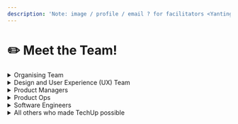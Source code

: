 ```yaml
---
description: 'Note: image / profile / email ? for facilitators <Yanting + Michelle>'
---
```


# ✏️ Meet the Team!

<details>

<summary>Organising Team</summary>

* Main Facilitator: Patrick Pang
* Programme Coordinator: Jeanette Tan
* Curriculum: Chee Leong Loh
* Ops: Jeanette Tan, Tong Yanting, Michelle Teo

</details>

<details>

<summary>Design and User Experience (UX) Team</summary>

* Mike Chen, Design Manager at OGP
* Darren Ng, Lead UX Researcher at OGP
* Fiona Pay, UX Researcher at OGP
* Rachael Koh, UX Writer at OGP
* Desmond Lui, Designer at OGP
* Alicia Chong, Designer at OGP
* Toby Gail, Designer at OGP
* Natalie Mae, Designer at OGP
* Stacey Tan, Designer at OGP
* Samantha Soh, Designer at OGP

</details>

<details>

<summary>Product Managers</summary>

* Lennard Lim
* Jan Donyada
* Biran Lee
* Hena Shah
* Jessendra Loke
* Kenneth Sng

</details>

<details>

<summary>Product Ops</summary>

* Samuel Koh, Head of Product Ops at OGP
* Clement Chia, Senior Product Ops Specialist
* Jackson Yap, Product Ops Specialist
* Shazli Shahril, Product Ops Specialist

</details>

<details>

<summary>Software Engineers</summary>

* Jasmine Lee, Software Engineer at GovTech
* Edwin Lim Zi Shen, Software Engineer at GovTech
* Jason Kam, Software Engineer at GovTech
* Rai Choo, Software Engineer at GovTech
* Nivian Lee, Software Engineer at GovTech
* Owyong Jinxuan, Software Engineer at GovTech
* Alwyn Tan, Senior Software Engineer at OGP
* Arshad Samad, Senior Software Engineer at OGP
* Oliver Chan, Senior Software Engineer
* Justyn Oh, Software Engineer at OGP
* Eugene Lim, Senior Software Engineer at OGP
* Cheri Ong, Software Engineer at OGP
* Qin Guan, Software Engineer at OGP

</details>

<details>

<summary>All others who made TechUp possible</summary>

* Open Government Products
* Infocomm Media Development Authority (IMDA)
* GovTech
* Ministry of Communications & Information (MCI)

</details>
